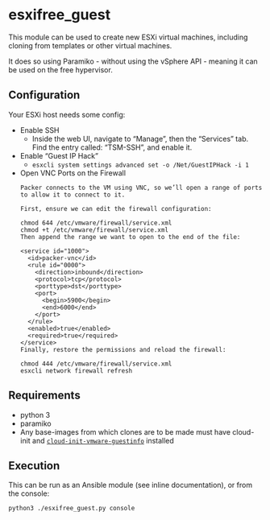 # esxifree_guest

This module can be used to create new ESXi virtual machines, including cloning from templates or other virtual machines. 

It does so using Paramiko - without using the vSphere API - meaning it can be used on the free hypervisor.

## Configuration
Your ESXi host needs some config:
+ Enable SSH
  + Inside the web UI, navigate to “Manage”, then the “Services” tab. Find the entry called: “TSM-SSH”, and enable it.
+ Enable “Guest IP Hack”
  + `esxcli system settings advanced set -o /Net/GuestIPHack -i 1`
+ Open VNC Ports on the Firewall
    ```
    Packer connects to the VM using VNC, so we’ll open a range of ports to allow it to connect to it.
    
    First, ensure we can edit the firewall configuration:
    
    chmod 644 /etc/vmware/firewall/service.xml
    chmod +t /etc/vmware/firewall/service.xml
    Then append the range we want to open to the end of the file:
    
    <service id="1000">
      <id>packer-vnc</id>
      <rule id="0000">
        <direction>inbound</direction>
        <protocol>tcp</protocol>
        <porttype>dst</porttype>
        <port>
          <begin>5900</begin>
          <end>6000</end>
        </port>
      </rule>
      <enabled>true</enabled>
      <required>true</required>
    </service>
    Finally, restore the permissions and reload the firewall:
    
    chmod 444 /etc/vmware/firewall/service.xml
    esxcli network firewall refresh
    ```

## Requirements
+ python 3
+ paramiko
+ Any base-images from which clones are to be made must have cloud-init and [`cloud-init-vmware-guestinfo`](https://github.com/vmware/cloud-init-vmware-guestinfo) installed

## Execution
This can be run as an Ansible module (see inline documentation), or from the console:
```bash
python3 ./esxifree_guest.py console
```